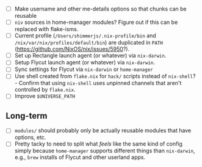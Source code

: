 - [ ] Make username and other me-details options so that chunks can be reusable
- [ ] `niv` sources in home-manager modules? Figure out if this can be replaced
      with flake-isms.
- [ ] Current profile (`/Users/shimmerjs/.nix-profile/bin` and 
      `/nix/var/nix/profiles/default/bin`) are duplicated in `PATH`
      (https://github.com/NixOS/nix/issues/5950?).
- [ ] Set up Rectangle launch agent (or whatever) via `nix-darwin`.
- [ ] Setup Flycut launch agent (or whatever) via `nix-darwin`.
- [ ] Sync settings for Flycut via `nix-darwin` or `home-manager`
- [ ] Use shell created from `flake.nix` for `hack/` scripts instead of `nix-shell`?
      - Confirm that using `nix-shell` uses unpinned channels that aren't
        controlled by `flake.nix`.
- [ ] Improve `$UNIVERSE_PATH`

## Long-term

- [ ] `modules/` should probably only be actually reusable modules that have
      options, etc.
- [ ] Pretty tacky to need to split what _feels_ like the same kind of config
      simply because `home-manager` supports different things than `nix-darwin`,
      e.g., `brew` installs of Flycut and other userland apps.
